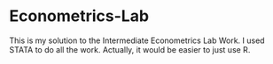 # Econometrics-Lab
This is my solution to the Intermediate Econometrics Lab Work.
I used STATA to do all the work. Actually, it would be easier to just use R.
